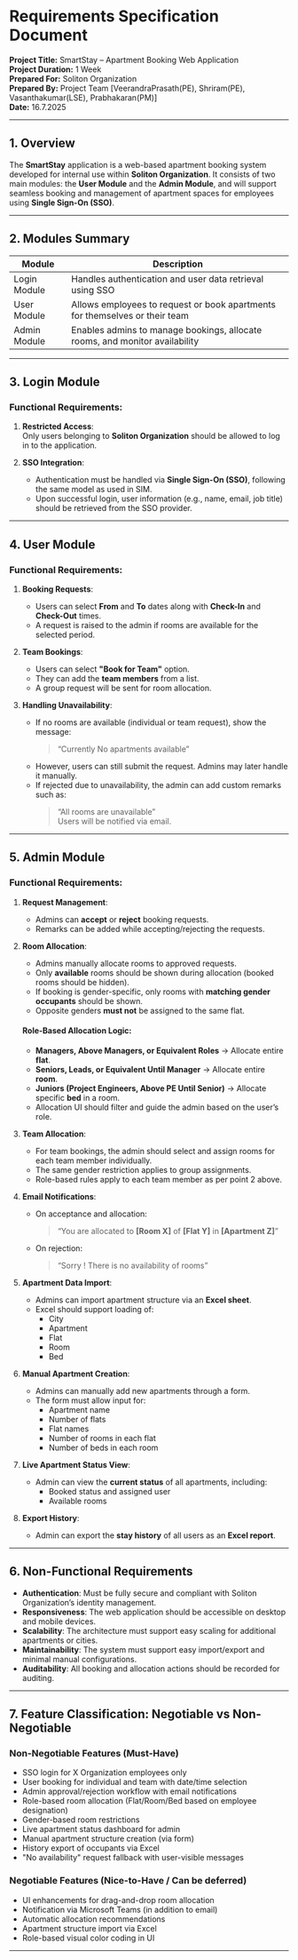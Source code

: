 ﻿# Requirements Specification Document

**Project Title:** SmartStay – Apartment Booking Web Application  
**Project Duration:** 1 Week  
**Prepared For:** Soliton Organization  
**Prepared By:** Project Team [VeerandraPrasath(PE), Shriram(PE), Vasanthakumar(LSE), Prabhakaran(PM)]  
**Date:** 16.7.2025

---

## 1. Overview

The **SmartStay** application is a web-based apartment booking system developed for internal use within **Soliton Organization**. It consists of two main modules: the **User Module** and the **Admin Module**, and will support seamless booking and management of apartment spaces for employees using **Single Sign-On (SSO)**.

---

## 2. Modules Summary

| Module        | Description                                                                 |
|---------------|-----------------------------------------------------------------------------|
| Login Module  | Handles authentication and user data retrieval using SSO                    |
| User Module   | Allows employees to request or book apartments for themselves or their team |
| Admin Module  | Enables admins to manage bookings, allocate rooms, and monitor availability |

---

## 3. Login Module

### Functional Requirements:
1. **Restricted Access**:  
   Only users belonging to **Soliton Organization** should be allowed to log in to the application.

2. **SSO Integration**:  
   - Authentication must be handled via **Single Sign-On (SSO)**, following the same model as used in SIM.
   - Upon successful login, user information (e.g., name, email, job title) should be retrieved from the SSO provider.

---

## 4. User Module

### Functional Requirements:

1. **Booking Requests**:
   - Users can select **From** and **To** dates along with **Check-In** and **Check-Out** times.
   - A request is raised to the admin if rooms are available for the selected period.

2. **Team Bookings**:
   - Users can select **"Book for Team"** option.
   - They can add the **team members**  from a list.
   - A group request will be sent for room allocation.

3. **Handling Unavailability**:
   - If no rooms are available (individual or team request), show the message:  
     > “Currently No apartments available”
   - However, users can still submit the request. Admins may later handle it manually.
   - If rejected due to unavailability, the admin can add custom remarks such as:  
     > “All rooms are unavailable”  
     Users will be notified via email.

---

## 5. Admin Module

### Functional Requirements:

1. **Request Management**:
   - Admins can **accept** or **reject** booking requests.
   - Remarks can be added while accepting/rejecting the requests.

2. **Room Allocation**:
   - Admins manually allocate rooms to approved requests.
   - Only **available** rooms should be shown during allocation (booked rooms should be hidden).
   - If booking is gender-specific, only rooms with **matching gender occupants** should be shown.
   - Opposite genders **must not** be assigned to the same flat.

   #### Role-Based Allocation Logic:
   - **Managers, Above Managers, or Equivalent Roles** → Allocate entire **flat**.
   - **Seniors, Leads, or Equivalent Until Manager** → Allocate entire **room**.
   - **Juniors (Project Engineers, Above PE Until Senior)** → Allocate specific **bed** in a room.
   - Allocation UI should filter and guide the admin based on the user’s role.

3. **Team Allocation**:
   - For team bookings, the admin should select and assign rooms for each team member individually.
   - The same gender restriction applies to group assignments.
   - Role-based rules apply to each team member as per point 2 above.

4. **Email Notifications**:
   - On acceptance and allocation:  
     > “You are allocated to **[Room X]** of **[Flat Y]** in **[Apartment Z]**”
   - On rejection:  
     > “Sorry ! There is no availability of rooms”

5. **Apartment Data Import**:
   - Admins can import apartment structure via an **Excel sheet**.
   - Excel should support loading of:
     - City
     - Apartment
     - Flat
     - Room
     - Bed

6. **Manual Apartment Creation**:
   - Admins can manually add new apartments through a form.
   - The form must allow input for:
     - Apartment name
     - Number of flats
     - Flat names
     - Number of rooms in each flat
     - Number of beds in each room

7. **Live Apartment Status View**:
   - Admin can view the **current status** of all apartments, including:
     - Booked status and assigned user
     - Available rooms

8. **Export History**:
   - Admin can export the **stay history** of all users as an **Excel report**.
----

## 6. Non-Functional Requirements

- **Authentication**: Must be fully secure and compliant with Soliton Organization’s identity management.
- **Responsiveness**: The web application should be accessible on desktop and mobile devices.
- **Scalability**: The architecture must support easy scaling for additional apartments or cities.
- **Maintainability**: The system must support easy import/export and minimal manual configurations.
- **Auditability**: All booking and allocation actions should be recorded for auditing.

---
## 7. Feature Classification: Negotiable vs Non-Negotiable

### Non-Negotiable Features (Must-Have)
- SSO login for X Organization employees only
- User booking for individual and team with date/time selection
- Admin approval/rejection workflow with email notifications
- Role-based room allocation (Flat/Room/Bed based on employee designation)
- Gender-based room restrictions
- Live apartment status dashboard for admin
- Manual apartment structure creation (via form)
- History export of occupants via Excel
- "No availability" request fallback with user-visible messages

### Negotiable Features (Nice-to-Have / Can be deferred)
- UI enhancements for drag-and-drop room allocation
- Notification via Microsoft Teams (in addition to email)
- Automatic allocation recommendations
- Apartment structure import via Excel
- Role-based visual color coding in UI

----
